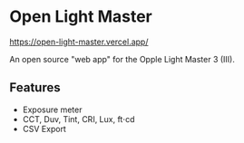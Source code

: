 Open Light Master
=================

https://open-light-master.vercel.app/

An open source "web app" for the Opple Light Master 3 (III).

Features
--------

- Exposure meter
- CCT, Duv, Tint, CRI, Lux, ft⋅cd
- CSV Export
